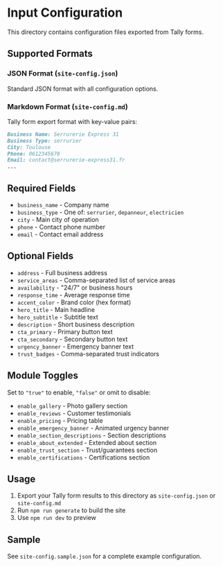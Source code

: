 # Input Configuration

This directory contains configuration files exported from Tally forms.

## Supported Formats

### JSON Format (`site-config.json`)
Standard JSON format with all configuration options.

### Markdown Format (`site-config.md`)
Tally form export format with key-value pairs:

```markdown
Business Name: Serrurerie Express 31
Business Type: serrurier
City: Toulouse
Phone: 0612345678
Email: contact@serrurerie-express31.fr
...
```

## Required Fields

- `business_name` - Company name
- `business_type` - One of: `serrurier`, `depanneur`, `electricien`
- `city` - Main city of operation
- `phone` - Contact phone number
- `email` - Contact email address

## Optional Fields

- `address` - Full business address
- `service_areas` - Comma-separated list of service areas
- `availability` - "24/7" or business hours
- `response_time` - Average response time
- `accent_color` - Brand color (hex format)
- `hero_title` - Main headline
- `hero_subtitle` - Subtitle text
- `description` - Short business description
- `cta_primary` - Primary button text
- `cta_secondary` - Secondary button text
- `urgency_banner` - Emergency banner text
- `trust_badges` - Comma-separated trust indicators

## Module Toggles

Set to `"true"` to enable, `"false"` or omit to disable:

- `enable_gallery` - Photo gallery section
- `enable_reviews` - Customer testimonials
- `enable_pricing` - Pricing table
- `enable_emergency_banner` - Animated urgency banner
- `enable_section_descriptions` - Section descriptions
- `enable_about_extended` - Extended about section
- `enable_trust_section` - Trust/guarantees section
- `enable_certifications` - Certifications section

## Usage

1. Export your Tally form results to this directory as `site-config.json` or `site-config.md`
2. Run `npm run generate` to build the site
3. Use `npm run dev` to preview

## Sample

See `site-config.sample.json` for a complete example configuration.
